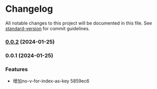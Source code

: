 # Changelog

All notable changes to this project will be documented in this file. See [standard-version](https://github.com/conventional-changelog/standard-version) for commit guidelines.

### [0.0.2](https://github.com/DivinerWJ/eslint-plugin-vue-hare/compare/v0.0.1...v0.0.2) (2024-01-25)

### 0.0.1 (2024-01-25)


### Features

* 增加no-v-for-index-as-key 5859ec6
